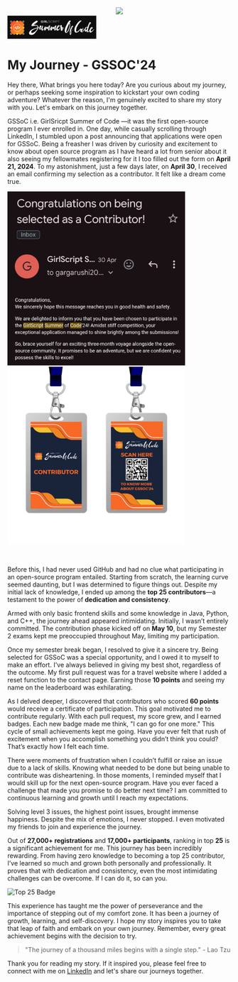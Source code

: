 <center>
<img  src="https://readme-typing-svg.herokuapp.com?color=ffa500&size=40&width=900&height=80&lines=From-0-to-top-25:-If-I-can-so-YOU-can!"/>
</center>

<img src="assets/Gssoc Label.png" alt="GSSoC Logo" width="200"/>

# My Journey - GSSOC'24

Hey there, What brings you here today? Are you curious about my journey, or perhaps seeking some inspiration to kickstart your own coding adventure? Whatever the reason, I'm genuinely excited to share my story with you. Let's embark on this journey together.


GSSoC i.e. GirlSricpt Summer of Code —it was the first open-source program I ever enrolled in. One day, while casually scrolling through LinkedIn, I stumbled upon a post announcing that applications were open for GSSoC. Being a freasher I was driven by curiosity and excitement to know about open source program as I have heard a lot from senior about it also seeing my fellowmates registering for it I too filled out the form on **April 21, 2024**. To my astonishment, just a few days later, on **April 30**, I received an email confirming my selection as a contributor. It felt like a dream come true.

<p float="left">
  <img src="assets\Selection Mail.jpg" width="400" />
  <img src="assets\Contributor Badge.jpg" width="400" /> 
</p>

<br>

Before this, I had never used GitHub and had no clue what participating in an open-source program entailed. Starting from scratch, the learning curve seemed daunting, but I was determined to figure things out. Despite my initial lack of knowledge, I ended up among the **top 25 contributors**—a testament to the power of **dedication and consistency**.

Armed with only basic frontend skills and some knowledge in Java, Python, and C++, the journey ahead appeared intimidating. Initially, I wasn’t entirely committed. The contribution phase kicked off on **May 10**, but my Semester 2 exams kept me preoccupied throughout May, limiting my participation.

Once my semester break began, I resolved to give it a sincere try. Being selected for GSSoC was a special opportunity, and I owed it to myself to make an effort. I've always believed in giving my best shot, regardless of the outcome. My first pull request was for a travel website where I added a reset function to the contact page. Earning those **10 points** and seeing my name on the leaderboard was exhilarating.

As I delved deeper, I discovered that contributors who scored **60 points** would receive a certificate of participation. This goal motivated me to contribute regularly. With each pull request, my score grew, and I earned badges. Each new badge made me think, "I can go for one more." This cycle of small achievements kept me going. Have you ever felt that rush of excitement when you accomplish something you didn’t think you could? That’s exactly how I felt each time.

There were moments of frustration when I couldn’t fulfill or raise an issue due to a lack of skills. Knowing what needed to be done but being unable to contribute was disheartening. In those moments, I reminded myself that I would skill up for the next open-source program. Have you ever faced a challenge that made you promise to do better next time? I am committed to continuous learning and growth until I reach my expectations.

Solving level 3 issues, the highest point issues, brought immense happiness. Despite the mix of emotions, I never stopped. I even motivated my friends to join and experience the journey.

Out of **27,000+ registrations** and **17,000+ participants**, ranking in top **25** is a significant achievement for me. This journey has been incredibly rewarding. From having zero knowledge to becoming a top 25 contributor, I’ve learned so much and grown both personally and professionally. It proves that with dedication and consistency, even the most intimidating challenges can be overcome. If I can do it, so can you.

![Top 25 Badge](https://example.com/top25-badge.png)

This experience has taught me the power of perseverance and the importance of stepping out of my comfort zone. It has been a journey of growth, learning, and self-discovery. I hope my story inspires you to take that leap of faith and embark on your own journey. Remember, every great achievement begins with the decision to try.

> "The journey of a thousand miles begins with a single step." - Lao Tzu

Thank you for reading my story. If it inspired you, please feel free to connect with me on [LinkedIn](https://www.linkedin.com/in/ananya-gupta-30aa9b28b/) and let's share our journeys together.


